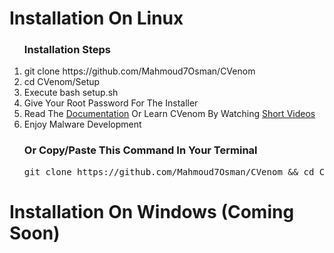 <h1>Installation On Linux</h1>
<ol>	<h3>Installation Steps</h3>
	<li>git clone https://github.com/Mahmoud7Osman/CVenom</li>
	<li>cd CVenom/Setup</li>
	<li>Execute bash setup.sh</li>
	<li>Give Your Root Password For The Installer</li>
	<li>Read The <a href="https://github.com/Mahmoud7Osman/CVenom#documentation">Documentation</a> Or Learn CVenom By Watching <a href="https://youtube.com/c/TheDoctorMLT">Short Videos</a></li>
	<li>Enjoy Malware Development</li>

<h3>Or Copy/Paste This Command In Your Terminal</h3>
<pre>git clone https://github.com/Mahmoud7Osman/CVenom && cd CVenom/Setup && bash setup.sh</pre>
</ol>

<h1>Installation On Windows (Coming Soon)</h1>
